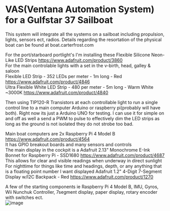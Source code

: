 # VAS(Ventana Automation System) for a Gulfstar 37 Sailboat

This system will integrate all the systems on a sailboat including propulsion, lights, sensors ect, radios. 
Details regarding the resortation of the physical boat can be found at boat.carterfrost.com


For the port/starboard portlight's I'm installing these Flexible Silicone Neon-Like LED Strips https://www.adafruit.com/product/3860  
For the main controlable lights with a set in the v-birth, head, galley & saloon  
Flexible LED Strip - 352 LEDs per meter - 1m long - Red https://www.adafruit.com/product/4846  
Ultra Flexible White LED Strip - 480 per meter - 5m long - Warm White ~3000K https://www.adafruit.com/product/4840  

Then using TIP120-R Transistors at each controllable light to run a single control line to a main computer Arduino or raspberry pi(probably will have both). Right now its just a Arduino UNO for testing. I can use it for simple on and off as well a send a PWM to pulse to effectively dim the LED strips as long as the ground is not isolated they do not strobe too bad.   

Main boat computers are 2x Raspberry Pi 4 Model B https://www.adafruit.com/product/4564  
It has GPIO breakout boards and many sensors and controls  
The main display in the cockpit is a Adafruit 2.13" Monochrome E-Ink Bonnet for Raspberry Pi - SSD1680 https://www.adafruit.com/product/4687  
This allows for clear and visible readings when underway in direct sunlight  
For nighttime for things like time and headings, depth, or any anything that is a floating point number I want displayed Adafruit 1.2" 4-Digit 7-Segment Display w/I2C Backpack - Red https://www.adafruit.com/product/1270  

A few of the starting components ie Raspberry Pi 4 Model B, IMU, Gyros, Wii Nunchuk Controller, 7segment display, paper display, rotary encoder with switches ect.  
![image](https://github.com/user-attachments/assets/a870a949-c9db-4369-a92c-a95e79bf3a6a)
  

